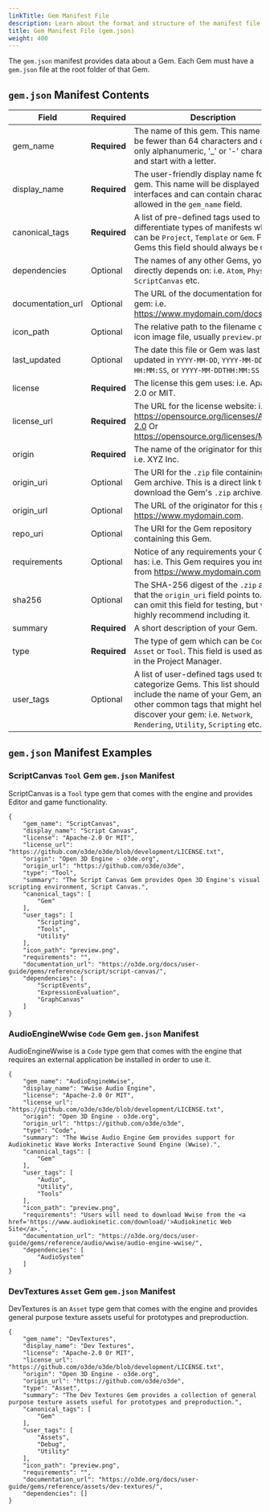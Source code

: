 ```yaml
---
linkTitle: Gem Manifest File
description: Learn about the format and structure of the manifest file that defines Open 3D Engine Gems.
title: Gem Manifest File (gem.json)
weight: 400
---
```


The `gem.json` manifest provides data about a Gem. Each Gem must have a `gem.json` file at the root folder of that Gem.

## `gem.json` Manifest Contents
| Field | Required | Description  |
|-|-|-|
| gem_name | **Required** | The name of this gem.  This name must be fewer than 64 characters and contain only alphanumeric, '_' or '-' characters, and start with a letter. |
| display_name | **Required** | The user-friendly display name for this gem.  This name will be displayed in user interfaces and can contain characters not allowed in the `gem_name` field. |
| canonical_tags | **Required** | A list of pre-defined tags used to differentiate types of manifests which can be `Project`, `Template` or `Gem`.  For Gems this field should always be `Gem`.  |
| dependencies | Optional | The names of any other Gems, your Gem directly depends on: i.e. `Atom`, `PhysX`, `ScriptCanvas` etc. |
| documentation_url | Optional | The URL of the documentation for your gem: i.e. https://www.mydomain.com/docs. |
| icon_path | Optional | The relative path to the filename of the icon image file, usually `preview.png`. |
| last_updated | Optional | The date this file or Gem was last updated in `YYYY-MM-DD`, `YYYY-MM-DD HH:MM:SS`, or `YYYY-MM-DDTHH:MM:SS` format. |
| license | **Required** | The license this gem uses: i.e. Apache-2.0 or MIT. |
| license_url | **Required** | The URL for the license website: i.e. https://opensource.org/licenses/Apache-2.0 Or https://opensource.org/licenses/MIT. |
| origin | **Required** |The name of the originator for this gem: i.e. XYZ Inc. |
| origin_uri | Optional | The URI for the `.zip` file containing the Gem archive.  This is a direct link to download the Gem's `.zip` archive. |
| origin_url | Optional | The URL of the originator for this gem: i.e. https://www.mydomain.com. |
| repo_uri | Optional | The URI for the Gem repository containing this Gem. |
| requirements | Optional | Notice of any requirements your Gem has: i.e. This Gem requires you install X from https://www.mydomain.com. |
| sha256 | Optional | The SHA-256 digest of the `.zip` archive that the `origin_uri` field points to.  You can omit this field for testing, but we highly recommend including it. |
| summary | **Required** | A short description of your Gem. |
| type | **Required** | The type of gem which can be `Code`, `Asset` or `Tool`. This field is used as a filter in the Project Manager. |
| user_tags | Optional | A list of user-defined tags used to categorize Gems. This list should always include the name of your Gem, and any other common tags that might help a user discover your gem: i.e. `Network`, `Rendering`, `Utility`, `Scripting` etc. |


## `gem.json` Manifest Examples

### ScriptCanvas `Tool` Gem `gem.json` Manifest
ScriptCanvas is a `Tool` type gem that comes with the engine and provides Editor and game functionality.
```
{
    "gem_name": "ScriptCanvas",
    "display_name": "Script Canvas",
    "license": "Apache-2.0 Or MIT",
    "license_url": "https://github.com/o3de/o3de/blob/development/LICENSE.txt",
    "origin": "Open 3D Engine - o3de.org",
    "origin_url": "https://github.com/o3de/o3de",
    "type": "Tool",
    "summary": "The Script Canvas Gem provides Open 3D Engine's visual scripting environment, Script Canvas.",
    "canonical_tags": [
        "Gem"
    ],
    "user_tags": [
        "Scripting",
        "Tools",
        "Utility"
    ],
    "icon_path": "preview.png",
    "requirements": "",
    "documentation_url": "https://o3de.org/docs/user-guide/gems/reference/script/script-canvas/",
    "dependencies": [
        "ScriptEvents",
        "ExpressionEvaluation",
        "GraphCanvas"
    ]
}
```

### AudioEngineWwise `Code` Gem `gem.json` Manifest
AudioEngineWwise is a `Code` type gem that comes with the engine that requires an external application be installed in order to use it.
```
{
    "gem_name": "AudioEngineWwise",
    "display_name": "Wwise Audio Engine",
    "license": "Apache-2.0 Or MIT",
    "license_url": "https://github.com/o3de/o3de/blob/development/LICENSE.txt",
    "origin": "Open 3D Engine - o3de.org",
    "origin_url": "https://github.com/o3de/o3de",
    "type": "Code",
    "summary": "The Wwise Audio Engine Gem provides support for Audiokinetic Wave Works Interactive Sound Engine (Wwise).",
    "canonical_tags": [
        "Gem"
    ],
    "user_tags": [
        "Audio",
        "Utility",
        "Tools"
    ],
    "icon_path": "preview.png",
    "requirements": "Users will need to download Wwise from the <a href='https://www.audiokinetic.com/download/'>Audiokinetic Web Site</a>.",
    "documentation_url": "https://o3de.org/docs/user-guide/gems/reference/audio/wwise/audio-engine-wwise/",
    "dependencies": [
        "AudioSystem"
    ]
}
```

### DevTextures `Asset` Gem `gem.json` Manifest
DevTextures is an `Asset` type gem that comes with the engine and provides general purpose texture assets useful for prototypes and preproduction.
```
{
    "gem_name": "DevTextures",
    "display_name": "Dev Textures",
    "license": "Apache-2.0 Or MIT",
    "license_url": "https://github.com/o3de/o3de/blob/development/LICENSE.txt",
    "origin": "Open 3D Engine - o3de.org",
    "origin_url": "https://github.com/o3de/o3de",
    "type": "Asset",
    "summary": "The Dev Textures Gem provides a collection of general purpose texture assets useful for prototypes and preproduction.",
    "canonical_tags": [
        "Gem"
    ],
    "user_tags": [
        "Assets",
        "Debug",
        "Utility"
    ],
    "icon_path": "preview.png",
    "requirements": "",
    "documentation_url": "https://o3de.org/docs/user-guide/gems/reference/assets/dev-textures/",
    "dependencies": []
}
```